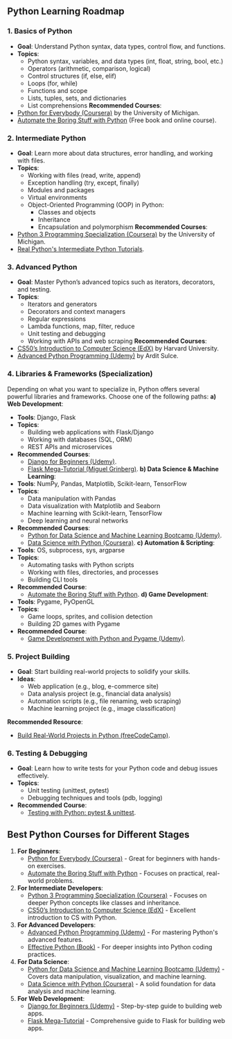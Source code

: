 ## **Python Learning Roadmap**
### 1. **Basics of Python**
   - **Goal**: Understand Python syntax, data types, control flow, and functions.
   - **Topics**:
     - Python syntax, variables, and data types (int, float, string, bool, etc.)
     - Operators (arithmetic, comparison, logical)
     - Control structures (if, else, elif)
     - Loops (for, while)
     - Functions and scope
     - Lists, tuples, sets, and dictionaries
     - List comprehensions
   **Recommended Courses**:
   - [Python for Everybody (Coursera)](https://www.coursera.org/specializations/python) by the University of Michigan.
   - [Automate the Boring Stuff with Python](https://automatetheboringstuff.com/) (Free book and online course).
### 2. **Intermediate Python**
   - **Goal**: Learn more about data structures, error handling, and working with files.
   - **Topics**:
     - Working with files (read, write, append)
     - Exception handling (try, except, finally)
     - Modules and packages
     - Virtual environments
     - Object-Oriented Programming (OOP) in Python:
       - Classes and objects
       - Inheritance
       - Encapsulation and polymorphism
   **Recommended Courses**:
   - [Python 3 Programming Specialization (Coursera)](https://www.coursera.org/specializations/python-3-programming) by the University of Michigan.
   - [Real Python's Intermediate Python Tutorials](https://realpython.com/intermediate-python-tutorials/).
### 3. **Advanced Python**
   - **Goal**: Master Python’s advanced topics such as iterators, decorators, and testing.
   - **Topics**:
     - Iterators and generators
     - Decorators and context managers
     - Regular expressions
     - Lambda functions, map, filter, reduce
     - Unit testing and debugging
     - Working with APIs and web scraping
   **Recommended Courses**:
   - [CS50’s Introduction to Computer Science (EdX)](https://cs50.harvard.edu/python/) by Harvard University.
   - [Advanced Python Programming (Udemy)](https://www.udemy.com/course/advanced-python-programming/) by Ardit Sulce.
### 4. **Libraries & Frameworks (Specialization)**
   Depending on what you want to specialize in, Python offers several powerful libraries and frameworks. Choose one of the following paths:
   **a) Web Development**:
   - **Tools**: Django, Flask
   - **Topics**:
     - Building web applications with Flask/Django
     - Working with databases (SQL, ORM)
     - REST APIs and microservices
   - **Recommended Courses**:
     - [Django for Beginners (Udemy)](https://www.udemy.com/course/python-django-dev-to-deployment/).
     - [Flask Mega-Tutorial (Miguel Grinberg)](https://flask.palletsprojects.com/en/2.0.x/tutorial/).
   **b) Data Science & Machine Learning**:
   - **Tools**: NumPy, Pandas, Matplotlib, Scikit-learn, TensorFlow
   - **Topics**:
     - Data manipulation with Pandas
     - Data visualization with Matplotlib and Seaborn
     - Machine learning with Scikit-learn, TensorFlow
     - Deep learning and neural networks
   - **Recommended Courses**:
     - [Python for Data Science and Machine Learning Bootcamp (Udemy)](https://www.udemy.com/course/python-for-data-science-and-machine-learning-bootcamp/).
     - [Data Science with Python (Coursera)](https://www.coursera.org/specializations/data-science-python).
   **c) Automation & Scripting**:
   - **Tools**: OS, subprocess, sys, argparse
   - **Topics**:
     - Automating tasks with Python scripts
     - Working with files, directories, and processes
     - Building CLI tools
   - **Recommended Course**:
     - [Automate the Boring Stuff with Python](https://automatetheboringstuff.com/).
   **d) Game Development**:
   - **Tools**: Pygame, PyOpenGL
   - **Topics**:
     - Game loops, sprites, and collision detection
     - Building 2D games with Pygame
   - **Recommended Course**:
     - [Game Development with Python and Pygame (Udemy)](https://www.udemy.com/course/python-game-development-using-pygame/).
### 5. **Project Building**
   - **Goal**: Start building real-world projects to solidify your skills.
   - **Ideas**:
     - Web application (e.g., blog, e-commerce site)
     - Data analysis project (e.g., financial data analysis)
     - Automation scripts (e.g., file renaming, web scraping)
     - Machine learning project (e.g., image classification)
   
   **Recommended Resource**:
   - [Build Real-World Projects in Python (freeCodeCamp)](https://www.youtube.com/watch?v=rfscVS0vtbw).
### 6. **Testing & Debugging**
   - **Goal**: Learn how to write tests for your Python code and debug issues effectively.
   - **Topics**:
     - Unit testing (unittest, pytest)
     - Debugging techniques and tools (pdb, logging)
   - **Recommended Course**:
     - [Testing with Python: pytest & unittest](https://realpython.com/python-testing/).
## **Best Python Courses for Different Stages**
1. **For Beginners**:
   - [Python for Everybody (Coursera)](https://www.coursera.org/specializations/python) - Great for beginners with hands-on exercises.
   - [Automate the Boring Stuff with Python](https://automatetheboringstuff.com/) - Focuses on practical, real-world problems.
2. **For Intermediate Developers**:
   - [Python 3 Programming Specialization (Coursera)](https://www.coursera.org/specializations/python-3-programming) - Focuses on deeper Python concepts like classes and inheritance.
   - [CS50’s Introduction to Computer Science (EdX)](https://cs50.harvard.edu/python/) - Excellent introduction to CS with Python.
3. **For Advanced Developers**:
   - [Advanced Python Programming (Udemy)](https://www.udemy.com/course/advanced-python-programming/) - For mastering Python's advanced features.
   - [Effective Python (Book)](https://www.amazon.com/Effective-Python-Specific-Software-Development/dp/0134034287) - For deeper insights into Python coding practices.
4. **For Data Science**:
   - [Python for Data Science and Machine Learning Bootcamp (Udemy)](https://www.udemy.com/course/python-for-data-science-and-machine-learning-bootcamp/) - Covers data manipulation, visualization, and machine learning.
   - [Data Science with Python (Coursera)](https://www.coursera.org/specializations/data-science-python) - A solid foundation for data analysis and machine learning.
5. **For Web Development**:
   - [Django for Beginners (Udemy)](https://www.udemy.com/course/python-django-dev-to-deployment/) - Step-by-step guide to building web apps.
   - [Flask Mega-Tutorial](https://flask.palletsprojects.com/en/2.0.x/tutorial/) - Comprehensive guide to Flask for building web apps.

